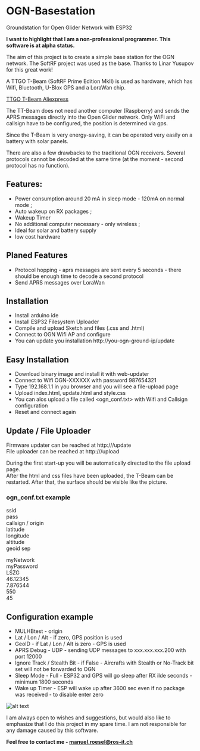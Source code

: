 # OGN-Basestation

Groundstation for Open Glider Network with ESP32 

**I want to highlight that I am a non-professional programmer.**
**This software is at alpha status.**

The aim of this project is to create a simple base station for the OGN network. The SoftRF project was used as the base. Thanks to Linar Yusupov for this great work!

A TTGO T-Beam (SoftRF Prime Edition MkII) is used as hardware, which has Wifi, Bluetooth, U-Blox GPS and a LoraWan chip.

[TTGO T-Beam Aliexpress](https://s.click.aliexpress.com/e/_dTnxWSv)

The TT-Beam does not need another computer (Raspberry) and sends the APRS messages directly into the Open Glider network.
Only WiFi and callsign have to be configured, the position is determined via gps. 

Since the T-Beam is very energy-saving, it can be operated very easily on a battery with solar panels.

There are also a few drawbacks to the traditional OGN receivers. Several protocols cannot be decoded at the same time (at the moment - second protocol has no function).

## Features:
* Power consumption around 20 mA in sleep mode - 120mA on normal mode ;
* Auto wakeup on RX packages ;
* Wakeup Timer
* No additional computer necessary - only wireless ;
* Ideal for solar and battery supply
* low cost hardware

## Planed Features
* Protocol hopping - aprs messages are sent every 5 seconds - there should be enough time to decode a second protocol
* Send APRS messages over LoraWan

## Installation

* Install arduino ide
* Install ESP32 Filesystem Uploader
* Compile and upload Sketch and files (.css and .html)
* Connect to OGN Wifi AP and configure
* You can update you installation http://you-ogn-ground-ip/update

## Easy Installation

* Download binary image and install it with web-updater
* Connect to Wifi OGN-XXXXXX with password 987654321
* Type 192.168.1.1 in you browser and you will see a file-upload page
* Upload index.html, update.html and style.css
* You can alos upload a file called <ogn_conf.txt> with Wifi and Callsign configuration
* Reset and connect again

## Update / File Uploader

Firmware updater can be reached at http://<ip>/update  
File uploader can be reached at http://<ip>/upload

During the first start-up you will be automatically directed to the file upload page.  
After the html and css files have been uploaded, the T-Beam can be restarted. After that, the surface should be visible like the picture.  

### ogn_conf.txt example


ssid  
pass  
callsign / origin  
latitude  
longitude  
altitude  
geoid sep 

myNetwork  
myPassword  
LSZG  
46.12345  
7.876544  
550    
45  


## Configuration example

* MULHBtest - origin
* Lat / Lon / Alt - if zero, GPS position is used
* GeoID - if Lat / Lon / Alt is zero - GPS is used
* APRS Debug - UDP - sending UDP messages to xxx.xxx.xxx.200 with port 12000
* Ignore Track / Stealth Bit - if False - Aircrafts with Stealth or No-Track bit set will not be forwarded to OGN
* Sleep Mode - Full - ESP32 and GPS will go sleep after RX ilde seconds - minimum 1800 seconds
* Wake up Timer - ESP will wake up after 3600 sec even if no package was received - to disable enter zero




![alt text](https://ros-it.ch/wp-content/uploads/2020/10/OGN_Base-1.png)

I am always open to wishes and suggestions, but would also like to emphasize that I do this project in my spare time. I am not responsible for any damage caused by this software.  

**Feel free to contact me - manuel.roesel@ros-it.ch**
